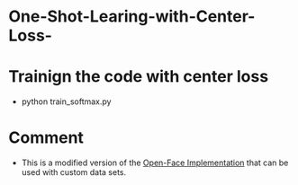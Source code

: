 # One-Shot-Learing-with-Center-Loss-

# Trainign the code with center loss

- python train_softmax.py

# Comment

- This is a modified version of the [Open-Face Implementation](https://cmusatyalab.github.io/openface/) that can be used with custom data sets.
